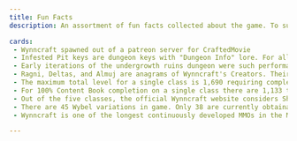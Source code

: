 ```yaml
---
title: Fun Facts
description: An assortment of fun facts collected about the game. To submit them, use wynnvets.org/submitFact

cards:
 - Wynncraft spawned out of a patreon server for CraftedMovie
 - Infested Pit keys are dungeon keys with "Dungeon Info" lore. For all other dungeon keys, this lore is gold.
 - Early iterations of the undergrowth ruins dungeon were such performance hits that many people were unable to clear them.
 - Ragni, Deltas, and Almuj are anagrams of Wynncraft's Creators. Their names are Grian, Salted, and Jumla.
 - The maximum total level for a single class is 1,690 requiring completion professions and combat levels.
 - For 100% Content Book completion on a single class there are 1,133 tasks to be done. They range from discoveries to quests. 
 - Out of the five classes, the official Wynncraft website considers Shaman to be the most challenging to play.
 - There are 45 Wybel variations in game. Only 38 are currently obtainable as of the Wardrobe Wonders update.
 - Wynncraft is one of the longest continuously developed MMOs in the Minecraft ecosystem.

---
```

